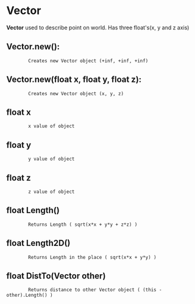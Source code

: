 
# Vector

 **Vector** used to describe point on world. Has three float's(x, y and z axis)

## Vector.new(): 
      
			Creates new Vector object (+inf, +inf, +inf)
			

## Vector.new(float x, float y, float z): 
      
			Creates new Vector object (x, y, z)
			
## float x

			x value of object
					
## float y 

			y value of object
			
## float z 

			z value of object
			
## float Length()

			Returns Length ( sqrt(x*x + y*y + z*z) )
			
## float Length2D()

			Returns Length in the place ( sqrt(x*x + y*y) )
			
## float DistTo(Vector other)

			Returns distance to other Vector object ( (this - other).Length() )
